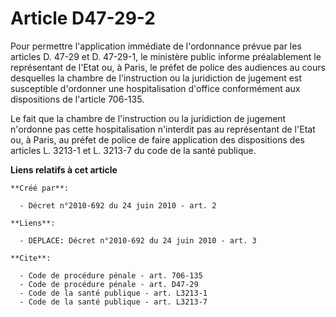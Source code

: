 # Article D47-29-2

Pour permettre l'application immédiate de l'ordonnance prévue par les articles D. 47-29 et D. 47-29-1, le ministère public
informe préalablement le représentant de l'Etat ou, à Paris, le préfet de police des audiences au cours desquelles la chambre
de l'instruction ou la juridiction de jugement est susceptible d'ordonner une hospitalisation d'office conformément aux
dispositions de l'article 706-135. 

Le fait que la chambre de l'instruction ou la juridiction de jugement n'ordonne pas cette hospitalisation n'interdit pas au
représentant de l'Etat ou, à Paris, au préfet de police de faire application des dispositions des articles L. 3213-1 et L.
3213-7 du code de la santé publique.

**Liens relatifs à cet article**

	**Créé par**:

	  - Décret n°2010-692 du 24 juin 2010 - art. 2

	**Liens**:

	  - DEPLACE: Décret n°2010-692 du 24 juin 2010 - art. 3

	**Cite**:

	  - Code de procédure pénale - art. 706-135
	  - Code de procédure pénale - art. D47-29
	  - Code de la santé publique - art. L3213-1
	  - Code de la santé publique - art. L3213-7
